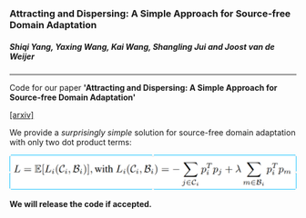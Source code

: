 ### Attracting and Dispersing: A Simple Approach for Source-free Domain Adaptation

##### _Shiqi Yang, Yaxing Wang, Kai Wang, Shangling Jui and Joost van de Weijer_

------------
Code for our paper **'Attracting and Dispersing: A Simple Approach for Source-free Domain Adaptation'** 

[[arxiv]](https://arxiv.org/abs/2205.04183)

We provide a _surprisingly simple_ solution for source-free domain adaptation with only two dot product terms:

![img](./AaD.png)


**We will release the code if accepted.**
